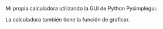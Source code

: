 Mi propia calculadora utilizando la GUI de Python Pysimplegui.

La calculadora también tiene la función de graficar.
